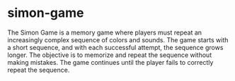 # simon-game
The Simon Game is a memory game where players must repeat an increasingly complex sequence of colors and sounds. The game starts with a short sequence, and with each successful attempt, the sequence grows longer. The objective is to memorize and repeat the sequence without making mistakes. The game continues until the player fails to correctly repeat the sequence.
